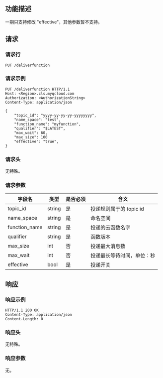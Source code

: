 ## 功能描述
一期只支持修改 "effective"，其他参数暂不支持。

## 请求

### 请求行

```
PUT /deliverfunction
```

### 请求示例

```
PUT /deliverfunction HTTP/1.1
Host: <Region>.cls.myqcloud.com
Authorization: <AuthorizationString>
Content-Type: application/json

{
    "topic_id": "yyyy-yy-yy-yy-yyyyyyyy",
    "name_space": "test",
    "function_name": "myfunction",
    "qualifier": "$LATEST",
    "max_wait": 60,
    "max_size": 100
    "effective": "true",
}
```

### 请求头

无特殊。

### 请求参数

|  字段名     |  类型  | 是否必须 |        含义                    |
|------------|--------|---------|-------------------------------|
| topic_id   | string | 是      | 投递规则属于的 topic id         |
| name_space    | string | 是      | 命名空间               |
| function_name     | string | 是      | 投递的云函数名字                 |
| qualifier| string  | 是      | 函数版本                      |
| max_size| int| 否     | 投递最大消息数                 |
| max_wait  | int    | 否    | 投递最长等待时间，单位：秒          |
| effective    | bool | 是      | 投递开关               |


## 响应

### 响应示例

```
HTTP/1.1 200 OK
Content-Type: application/json
Content-Length: 0

```

### 响应头

无特殊。

### 响应参数

无。

